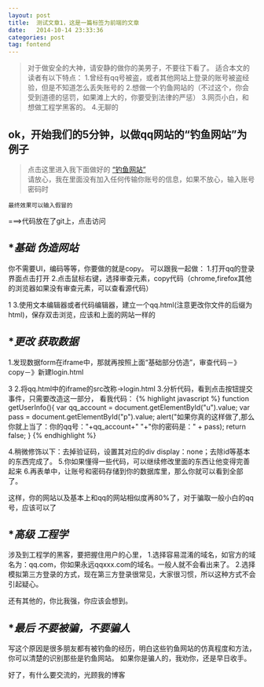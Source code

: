 ```yaml
---
layout: post
title:  测试文章1，这是一篇标签为前端的文章
date:   2014-10-14 23:33:36
categories: post
tag: fontend
---
```


>	对于做安全的大神，请安静的做你的美男子，不要往下看了。
>	适合本文的读者有以下特点：
>	1.曾经有qq号被盗，或者其他网站上登录的账号被盗经验，但是不知道怎么丢失账号的
>	2.想做一个钓鱼网站的（不过这个，你会受到道德的惩罚，如果滩上大的，你要受到法律的严惩）
>	3.网页小白，和想做工程学黑客的。
>	4.无聊的

ok，开始我们的5分钟，以做qq网站的“钓鱼网站”为例子
---
>点击这里进入我下面做好的 [“钓鱼网站”][qq-link]<br>
请放心，我在里面没有加入任何传输你账号的信息，如果不放心，输入账号密码时

[qq-link]: http://cindyfn.com/qq/qq.html

	最终效果可以输入假冒的

===>代码放在了git上，点击访问


******基础 伪造网站*****
---
你不需要UI，编码等等，你要做的就是copy。
可以跟我一起做：
1.打开qq的登录界面点击打开
2.点击鼠标右键，选择审查元素，copy代码（chrome,firefox其他的浏览器如果没有审查元素，可以查看源代码）

1
3.使用文本编辑器或者代码编辑器，建立一个qq.html(注意更改你文件的后缀为html)，保存双击浏览，应该和上面的网站一样的

******更改 获取数据*****
---
1.发现数据form在iframe中，那就再按照上面“基础部分仿造”，审查代码－》copy－》新建login.html

3
2.将qq.html中的iframe的src改称->login.html
3.分析代码，看到点击按钮提交事件，只需要改造这一部分，
看我代码：
{% highlight javascript %}
function getUserInfo(){
var qq_account = document.getElementById("u").value;
var pass = document.getElementById("p").value;
alert("如果你真的这样做了,那么你就上当了：你的qq号："+qq_account+" "+"你的密码是：" + pass);
return false;
}
{% endhighlight %}

4.稍微修饰以下：去掉验证码，设置其对应的div display：none；去除id等基本的东西完成了。
5.你如果懂得一些代码，可以继续修改里面的东西让他变得完善起来
6.再表单中，让账号和密码存储到你的数据库里，那么你就可以看到全部了。

这样，你的网站以及基本上和qq的网站相似度再80%了，对于骗取一般小白的qq号，应该可以了

******高级 工程学*****
---
涉及到工程学的黑客，要把握住用户的心里，
1.选择容易混淆的域名，如官方的域名为：qq.com，你如果永远qqxxx.com的域名。一般人就不会看出来了。
2.选择模拟第三方登录的方式，现在第三方登录很常见，大家很习惯，所以这种方式不会引起疑心。

还有其他的，你比我强，你应该会想到。


******最后 不要被骗，不要骗人*****
---
写这个原因是很多朋友都有被钓鱼的经历，明白这些钓鱼网站的仿真程度和方法，你可以清楚的识别那些是钓鱼网站。
如果你是骗人的，我劝你，还是早日收手。

好了，有什么要交流的，光顾我的博客



